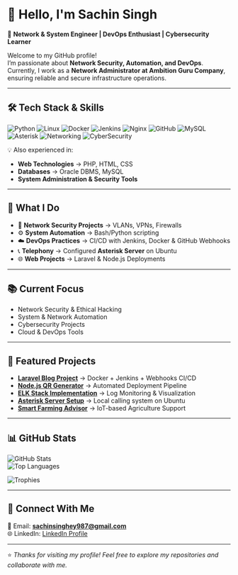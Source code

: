 # 👋 Hello, I'm Sachin Singh  

🚀 **Network & System Engineer | DevOps Enthusiast | Cybersecurity Learner**  

Welcome to my GitHub profile!  
I’m passionate about **Network Security, Automation, and DevOps**. Currently, I work as a **Network Administrator at Ambition Guru Company**, ensuring reliable and secure infrastructure operations.  

---

## 🛠️ Tech Stack & Skills  

![Python](https://img.shields.io/badge/Python-3776AB?style=for-the-badge&logo=python&logoColor=white)
![Linux](https://img.shields.io/badge/Linux-FCC624?style=for-the-badge&logo=linux&logoColor=black)
![Docker](https://img.shields.io/badge/Docker-2496ED?style=for-the-badge&logo=docker&logoColor=white)
![Jenkins](https://img.shields.io/badge/Jenkins-D24939?style=for-the-badge&logo=jenkins&logoColor=white)
![Nginx](https://img.shields.io/badge/Nginx-009639?style=for-the-badge&logo=nginx&logoColor=white)
![GitHub](https://img.shields.io/badge/GitHub-181717?style=for-the-badge&logo=github&logoColor=white)
![MySQL](https://img.shields.io/badge/MySQL-4479A1?style=for-the-badge&logo=mysql&logoColor=white)
![Asterisk](https://img.shields.io/badge/Asterisk-F68C1F?style=for-the-badge&logo=asterisk&logoColor=white)
![Networking](https://img.shields.io/badge/Networking-0078D7?style=for-the-badge&logo=cisco&logoColor=white)
![CyberSecurity](https://img.shields.io/badge/Cyber_Security-EE0000?style=for-the-badge&logo=hackthebox&logoColor=white)

💡 Also experienced in:  
- **Web Technologies** → PHP, HTML, CSS  
- **Databases** → Oracle DBMS, MySQL  
- **System Administration & Security Tools**  

---

## 📌 What I Do  

- 🔐 **Network Security Projects** → VLANs, VPNs, Firewalls  
- ⚙️ **System Automation** → Bash/Python scripting  
- ☁️ **DevOps Practices** → CI/CD with Jenkins, Docker & GitHub Webhooks  
- 📞 **Telephony** → Configured **Asterisk Server** on Ubuntu  
- 🌐 **Web Projects** → Laravel & Node.js Deployments  

---

## 📚 Current Focus  

- Network Security & Ethical Hacking  
- System & Network Automation  
- Cybersecurity Projects  
- Cloud & DevOps Tools  

---

## 🚀 Featured Projects  

- **[Laravel Blog Project](https://github.com/1996sachin/Laravel-From-Scratch-Blog-Project)** → Docker + Jenkins + Webhooks CI/CD  
- **[Node.js QR Generator](https://github.com/1996sachin/Node-JS-QR-Code-Generator)** → Automated Deployment Pipeline  
- **[ELK Stack Implementation](https://github.com/1996sachin/ELK-Stack-Implementation)** → Log Monitoring & Visualization  
- **[Asterisk Server Setup](#)** → Local calling system on Ubuntu  
- **[Smart Farming Advisor](https://github.com/1996sachin/smart-farming-advisor-main)** → IoT-based Agriculture Support  

---

## 📊 GitHub Stats  

![GitHub Stats](https://github-readme-stats.vercel.app/api?username=1996sachin&show_icons=true&theme=radical)  
![Top Languages](https://github-readme-stats.vercel.app/api/top-langs/?username=1996sachin&layout=compact&theme=radical)  

![Trophies](https://github-profile-trophy.vercel.app/?username=1996sachin&theme=onedark&row=1&column=6)  

---

## 🤝 Connect With Me  

📧 Email: **sachinsinghey987@gmail.com**  
🌐 LinkedIn: [LinkedIn Profile](https://www.linkedin.com/in/yourprofile)  

---

⭐️ *Thanks for visiting my profile! Feel free to explore my repositories and collaborate with me.*  
